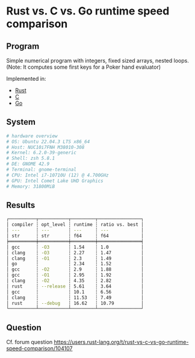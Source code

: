 # Rust vs. C vs. Go runtime speed comparison

## Program

Simple numerical program with integers, fixed sized arrays, nested loops.  
(Note: It computes some first keys for a Poker hand evaluator)  

Implemented in:

+ [Rust](./rust/src/key_gen_face_five.rs)
+ [C](./c/key-gen-face-five.c)
+ [Go](./go/key-gen-face-five.go)

## System

```sh
# hardware overview
# OS: Ubuntu 22.04.3 LTS x86_64 
# Host: NUC10i7FNH M38010-308 
# Kernel: 6.2.0-39-generic 
# Shell: zsh 5.8.1 
# DE: GNOME 42.9 
# Terminal: gnome-terminal 
# CPU: Intel i7-10710U (12) @ 4.700GHz 
# GPU: Intel Comet Lake UHD Graphics 
# Memory: 31800MiB  
```

## Results

```sh
┌──────────┬───────────┬─────────┬────────────────┐
│ compiler ┆ opt_level ┆ runtime ┆ ratio vs. best │
│ ---      ┆ ---       ┆ ---     ┆ ---            │
│ str      ┆ str       ┆ f64     ┆ f64            │
╞══════════╪═══════════╪═════════╪════════════════╡
│ gcc      ┆ -O3       ┆ 1.54    ┆ 1.0            │
│ clang    ┆ -O3       ┆ 2.27    ┆ 1.47           │
│ clang    ┆ -O1       ┆ 2.3     ┆ 1.49           │
│ go       ┆           ┆ 2.34    ┆ 1.52           │
│ gcc      ┆ -O2       ┆ 2.9     ┆ 1.88           │
│ gcc      ┆ -O1       ┆ 2.95    ┆ 1.92           │
│ clang    ┆ -O2       ┆ 4.35    ┆ 2.82           │
│ rust     ┆ --release ┆ 5.61    ┆ 3.64           │
│ gcc      ┆           ┆ 10.1    ┆ 6.56           │
│ clang    ┆           ┆ 11.53   ┆ 7.49           │
│ rust     ┆ --debug   ┆ 16.62   ┆ 10.79          │
└──────────┴───────────┴─────────┴────────────────┘

```

## Question

Cf. forum question <https://users.rust-lang.org/t/rust-vs-c-vs-go-runtime-speed-comparison/104107>
